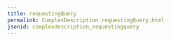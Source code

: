 ```yaml
---
title: requestingQuery
permalink: ComplexDescription.requestingQuery.html
jsonid: complexdescription_requestingquery
---
```

